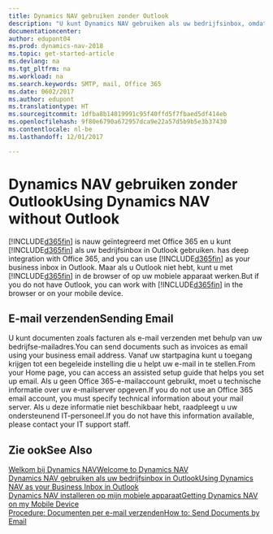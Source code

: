 ```yaml
---
title: Dynamics NAV gebruiken zonder Outlook
description: "U kunt Dynamics NAV gebruiken als uw bedrijfsinbox, omdat deze is geïntegreerd met Office 365. U kunt echter ook zonder Outlook in een browser werken, of op uw mobiele apparaat."
documentationcenter: 
author: edupont04
ms.prod: dynamics-nav-2018
ms.topic: get-started-article
ms.devlang: na
ms.tgt_pltfrm: na
ms.workload: na
ms.search.keywords: SMTP, mail, Office 365
ms.date: 0602/2017
ms.author: edupont
ms.translationtype: HT
ms.sourcegitcommit: 1dfba8b14019991c95f40ffd5f7fbaed5df414eb
ms.openlocfilehash: 9f80e6790a672957dca9e22a57d5b9b5e3b37430
ms.contentlocale: nl-be
ms.lasthandoff: 12/01/2017

---
```

# <a name="using-dynamics-nav-without-outlook"></a><span data-ttu-id="80224-103">Dynamics NAV gebruiken zonder Outlook</span><span class="sxs-lookup"><span data-stu-id="80224-103">Using Dynamics NAV without Outlook</span></span>
[!INCLUDE[d365fin](includes/d365fin_md.md)]<span data-ttu-id="80224-104"> is nauw geïntegreerd met Office 365 en u kunt [!INCLUDE[d365fin](includes/d365fin_md.md)] als uw bedrijfsinbox in Outlook gebruiken.</span><span class="sxs-lookup"><span data-stu-id="80224-104"> has deep integration with Office 365, and you can use [!INCLUDE[d365fin](includes/d365fin_md.md)] as your business inbox in Outlook.</span></span> <span data-ttu-id="80224-105">Maar als u Outlook niet hebt, kunt u met [!INCLUDE[d365fin](includes/d365fin_md.md)] in de browser of op uw mobiele apparaat werken.</span><span class="sxs-lookup"><span data-stu-id="80224-105">But if you do not have Outlook, you can work with [!INCLUDE[d365fin](includes/d365fin_md.md)] in the browser or on your mobile device.</span></span>  

## <a name="sending-email"></a><span data-ttu-id="80224-106">E-mail verzenden</span><span class="sxs-lookup"><span data-stu-id="80224-106">Sending Email</span></span>
<span data-ttu-id="80224-107">U kunt documenten zoals facturen als e-mail verzenden met behulp van uw bedrijfse-mailadres.</span><span class="sxs-lookup"><span data-stu-id="80224-107">You can send documents such as invoices as email using your business email address.</span></span> <span data-ttu-id="80224-108">Vanaf uw startpagina kunt u toegang krijgen tot een begeleide instelling die u helpt uw e-mail in te stellen.</span><span class="sxs-lookup"><span data-stu-id="80224-108">From your Home page, you can access an assisted setup guide that helps you set up email.</span></span> <span data-ttu-id="80224-109">Als u geen Office 365-e-mailaccount gebruikt, moet u technische informatie over uw e-mailserver opgeven.</span><span class="sxs-lookup"><span data-stu-id="80224-109">If you do not use an Office 365 email account, you must specify technical information about your mail server.</span></span> <span data-ttu-id="80224-110">Als u deze informatie niet beschikbaar hebt, raadpleegt u uw ondersteunend IT-personeel.</span><span class="sxs-lookup"><span data-stu-id="80224-110">If you do not have this information available, please contact your IT support staff.</span></span>  


## <a name="see-also"></a><span data-ttu-id="80224-111">Zie ook</span><span class="sxs-lookup"><span data-stu-id="80224-111">See Also</span></span>
[<span data-ttu-id="80224-112">Welkom bij Dynamics NAV</span><span class="sxs-lookup"><span data-stu-id="80224-112">Welcome to Dynamics NAV</span></span>](index.md)  
[<span data-ttu-id="80224-113">Dynamics NAV gebruiken als uw bedrijfsinbox in Outlook</span><span class="sxs-lookup"><span data-stu-id="80224-113">Using Dynamics NAV as your Business Inbox in Outlook</span></span>](madeira-outlook.md)  
[<span data-ttu-id="80224-114">Dynamics NAV installeren op mijn mobiele apparaat</span><span class="sxs-lookup"><span data-stu-id="80224-114">Getting Dynamics NAV on my Mobile Device</span></span>](install-mobile-app.md)  
[<span data-ttu-id="80224-115">Procedure: Documenten per e-mail verzenden</span><span class="sxs-lookup"><span data-stu-id="80224-115">How to: Send Documents by Email</span></span>](ui-how-send-documents-email.md)

